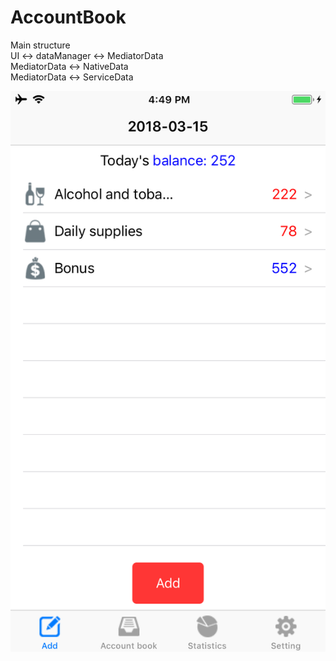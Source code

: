 # AccountBook

Main structure<br />
UI <-> dataManager <-> MediatorData<br />
MediatorData <-> NativeData<br />
MediatorData <-> ServiceData<br />

![Alt text](https://github.com/appdev-support/AccountBook/blob/master/IMG_0839.PNG)
